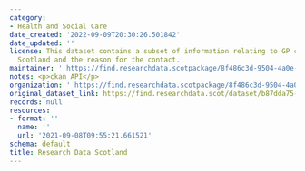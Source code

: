 ```yaml
---
category:
- Health and Social Care
date_created: '2022-09-09T20:30:26.501842'
date_updated: ''
license: This dataset contains a subset of information relating to GP contacts in
  Scotland and the reason for the contact.
maintainer: ' https://find.researchdata.scotpackage/8f486c3d-9504-4a0e-8e24-ab96f057fc9e'
notes: <p>ckan API</p>
organization: ' https://find.researchdata.scotpackage/8f486c3d-9504-4a0e-8e24-ab96f057fc9e'
original_dataset_link: https://find.researchdata.scot/dataset/b87dda75-59ac-4b33-97c0-439b4771babe/resource/8f486c3d-9504-4a0e-8e24-ab96f057fc9e/download/datadictionary.json
records: null
resources:
- format: ''
  name: ''
  url: '2021-09-08T09:55:21.661521'
schema: default
title: Research Data Scotland
---
```

